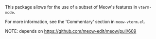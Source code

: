 This package allows for the use of a subset of Meow's features in `vterm-mode`.

For more information, see the 'Commentary' section in `meow-vterm.el`.

NOTE: depends on https://github.com/meow-edit/meow/pull/609
